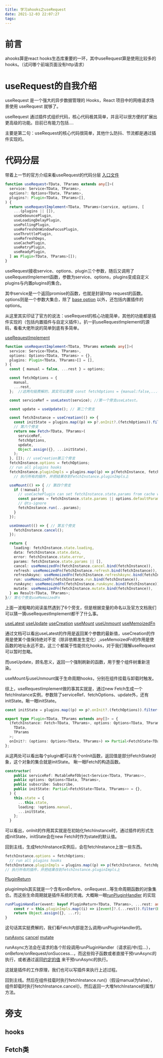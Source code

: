 ```yaml
---
title: 学习ahooks之useRequest
date: 2021-12-03 22:07:27
tags:
---
```

# 前言
ahooks算是react hooks生态库重要的一环，其中useRequest算是使用比较多的hooks。（试问哪个前端页面没有http请求）
# useRequest的自我介绍
useRequest 是一个强大的异步数据管理的 Hooks，React 项目中的网络请求场景使用 useRequest 就够了。

useRequest 通过插件式组织代码，核心代码极其简单，并且可以很方便的扩展出更高级的功能。目前已有能力包括....

主要是第二句：useRequest的核心代码很简单，其他什么防抖、节流都是通过插件实现的。
# 代码分层
带着上一节的官方介绍来看useRequest的代码分层
[入口文件](https://github.com/alibaba/hooks/blob/master/packages/hooks/src/useRequest/src/useRequest.ts)

```typescript
function useRequest<TData, TParams extends any[]>(
  service: Service<TData, TParams>,
  options?: Options<TData, TParams>,
  plugins?: Plugin<TData, TParams>[],
) {
  return useRequestImplement<TData, TParams>(service, options, [
    ...(plugins || []),
    useDebouncePlugin,
    useLoadingDelayPlugin,
    usePollingPlugin,
    useRefreshOnWindowFocusPlugin,
    useThrottlePlugin,
    useRefreshDeps,
    useCachePlugin,
    useRetryPlugin,
    useReadyPlugin,
  ] as Plugin<TData, TParams>[]);
}
```
useRequest接收service、options、plugin三个参数，随后又调用了useRequestImplement函数，参数为service、options，plugins变成自定义plugins与内置plugins的集合。

其中service是一个返回promise的函数，也就是封装http request的函数。options则是一个参数大集合，除了 [base option](https://ahooks-next.surge.sh/zh-CN/hooks/use-request/basic#options) 以外，还包括内置插件的options。

从这里其实印证了官方的说法：useRequest的核心功能简单，其他的功能都是插件实现的（包括内置插件与自定义插件）。扒一扒useRequestImplement的源码，看看大佬所说的简单到底有多简单。

[useRequestImplement](https://github.com/alibaba/hooks/blob/master/packages/hooks/src/useRequest/src/useRequestImplement.ts#L12)

```typescript
function useRequestImplement<TData, TParams extends any[]>(
  service: Service<TData, TParams>,
  options: Options<TData, TParams> = {},
  plugins: Plugin<TData, TParams>[] = [],
) {
  const { manual = false, ...rest } = options;

  const fetchOptions = {
    manual,
    ...rest,
  };  //这两句挺费解的，其实可以更简 const fetchOptions = {manual:false,...options}

  const serviceRef = useLatest(service); //第一个旁支useLatest。

  const update = useUpdate(); // 第二个旁支

  const fetchInstance = useCreation(() => {
    const initState = plugins.map((p) => p?.onInit?.(fetchOptions)).filter(Boolean);
    // 第六个旁支
    return new Fetch<TData, TParams>(
      serviceRef,
      fetchOptions,
      update,
      Object.assign({}, ...initState),
    );
  }, []); // useCreation第三个旁支
  fetchInstance.options = fetchOptions;
  // run all plugins hooks
  fetchInstance.pluginImpls = plugins.map((p) => p(fetchInstance, fetchOptions)); // 从这一句可以推出每个插件都是一个接收fetchInstance与fetchOptions的函数。
    // 执行所有的插件，并把结果存到fetchInstance.pluginImpls上

  useMount(() => { // 第四个旁支
    if (!manual) {
      // useCachePlugin can set fetchInstance.state.params from cache when init
      const params = fetchInstance.state.params || options.defaultParams || [];
      // @ts-ignore
      fetchInstance.run(...params);
    }
  });

  useUnmount(() => { // 第五个旁支
    fetchInstance.cancel();
  });

  return {
    loading: fetchInstance.state.loading,
    data: fetchInstance.state.data,
    error: fetchInstance.state.error,
    params: fetchInstance.state.params || [],
    cancel: useMemoizedFn(fetchInstance.cancel.bind(fetchInstance)),
    refresh: useMemoizedFn(fetchInstance.refresh.bind(fetchInstance)),
    refreshAsync: useMemoizedFn(fetchInstance.refreshAsync.bind(fetchInstance)),
    run: useMemoizedFn(fetchInstance.run.bind(fetchInstance)),
    runAsync: useMemoizedFn(fetchInstance.runAsync.bind(fetchInstance)),
    mutate: useMemoizedFn(fetchInstance.mutate.bind(fetchInstance)),
  } as Result<TData, TParams>;
}// 第七个旁支useMemoizedFn
```
上面一波粗略的阅读虽然遇到了6个旁支，但是根据变量的命名以及官方文档我们可以猜一猜useRequestImplement都干了什么事。

[useLatest](https://ahooks-next.surge.sh/zh-CN/hooks/use-latest)
[useUpdate](https://ahooks-next.surge.sh/zh-CN/hooks/use-update)
[useCreation](https://ahooks-next.surge.sh/zh-CN/hooks/use-creation)
[useMount](https://ahooks-next.surge.sh/zh-CN/hooks/use-mount)
[useUnmount](https://ahooks-next.surge.sh/zh-CN/hooks/use-unmount)
[useMemoizedFn](https://ahooks-next.surge.sh/zh-CN/hooks/use-memoized-fn)

通过文档可以看出useLatest的作用是返回某个参数的最新值，useCreation的作用是使某个值保持绝对不变（除非依赖发生变化）,useMemoizedFn的作用是使函数的地址永远不变。这三个都属于性能优化hooks，对于我们理解useRequest可以暂时忽略。

而useUpdate，顾名思义，返回一个强制刷新的函数，用于整个组件树重新渲染。

useMount与useUnmount属于生命周期hooks，分别在组件挂载与卸载时触发。

综上，useRequestImplement做的事其实就是，通过new Fetch生成一个fetchInstance实例，参数除了serviceRef、fetchOptions、update外，还有initState。瞅一眼initState。
```typescript
const initState = plugins.map((p) => p?.onInit?.(fetchOptions)).filter(Boolean);
```
```typescript
export type Plugin<TData, TParams extends any[]> = {
  (fetchInstance: Fetch<TData, TParams>, options: Options<TData, TParams>): PluginReturn<
    TData,
    TParams
  >;
  onInit?: (options: Options<TData, TParams>) => Partial<FetchState<TData, TParams>>;
};
```
从这两处可以看出每个plugin都可以有个onInit函数，返回值是部分FetchState对象，这个对象的集合就是initState。 瞅一眼Fetch的构造函数。
```typescript
constructor(
    public serviceRef: MutableRefObject<Service<TData, TParams>>,
    public options: Options<TData, TParams>,
    public subscribe: Subscribe,
    public initState: Partial<FetchState<TData, TParams>> = {},
  ) {
    this.state = {
      ...this.state,
      loading: !options.manual,
      ...initState,
    };
  }
```
可以看出，onInit的作用其实就是在初始化fetchInstance时，通过插件的形式生成initState，initState会在new Fetch时作为state的默认值。

回到主线，生成fetchInstance实例后，会在fetchInstance上放一些东西。
```typescript
fetchInstance.options = fetchOptions;
  // run all plugins hooks
fetchInstance.pluginImpls = plugins.map((p) => p(fetchInstance, fetchOptions)); // 从这一句可以推出每个插件都是一个接收fetchInstance与fetchOptions的函数。
// 执行所有的插件，并把结果存到fetchInstance.pluginImpls上
```
[PluginReturn](https://github.com/alibaba/hooks/blob/master/packages/hooks/src/useRequest/src/types.ts#L16)

pluginImpls其实就是一个含有onBefore、onRequest...等生命周期函数的对象集合。而这些生命周期就是插件系统的灵魂。大概瞅一眼[runPluginHandler](https://github.com/alibaba/hooks/blob/master/packages/hooks/src/useRequest/src/Fetch.ts#L37) 的实现
```typescript
runPluginHandler(event: keyof PluginReturn<TData, TParams>, ...rest: any[]) {
    const r = this.pluginImpls.map((i) => i[event]?.(...rest)).filter(Boolean);
    return Object.assign({}, ...r);
}
```
这句话其实挺费解的，我们看Fetch内部是怎么调用runPluginHandler的。

[runAsync](https://github.com/alibaba/hooks/blob/master/packages/hooks/src/useRequest/src/Fetch.ts#L43)
[cancel](https://github.com/alibaba/hooks/blob/master/packages/hooks/src/useRequest/src/Fetch.ts#L136)
[mutate](https://github.com/alibaba/hooks/blob/master/packages/hooks/src/useRequest/src/Fetch.ts#L155)

runAsync方法会在请求的各个阶段调用runPluginHandler（请求前/中/后...），onBefore/onRequest/onSuccess...，而这些钩子函数或者直接干预runAsync的执行，或者通过返回[约定的值](https://github.com/alibaba/hooks/blob/master/packages/hooks/src/useRequest/src/types.ts#L16) 来干预runAsync的执行。

这就是插件的工作原理，我们也可以写插件来执行上述过程。

回到主线。然后在组件挂载时执行fetchInstance.run()（假设manual为false），组件卸载时执行fetchInstance.cancel()，然后返回一大堆fetchInstance的属性/方法。

# 旁支
## hooks
## Fetch类


